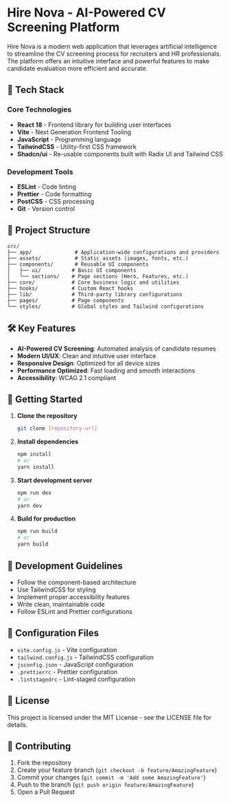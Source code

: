 # Hire Nova - AI-Powered CV Screening Platform

Hire Nova is a modern web application that leverages artificial intelligence to streamline the CV screening process for recruiters and HR professionals. The platform offers an intuitive interface and powerful features to make candidate evaluation more efficient and accurate.

## 🚀 Tech Stack

### Core Technologies

- **React 18** - Frontend library for building user interfaces
- **Vite** - Next Generation Frontend Tooling
- **JavaScript** - Programming language
- **TailwindCSS** - Utility-first CSS framework
- **Shadcn/ui** - Re-usable components built with Radix UI and Tailwind CSS

### Development Tools

- **ESLint** - Code linting
- **Prettier** - Code formatting
- **PostCSS** - CSS processing
- **Git** - Version control

## 📁 Project Structure

```
src/
├── app/              # Application-wide configurations and providers
├── assets/           # Static assets (images, fonts, etc.)
├── components/       # Reusable UI components
│   ├── ui/          # Basic UI components
│   └── sections/    # Page sections (Hero, Features, etc.)
├── core/            # Core business logic and utilities
├── hooks/           # Custom React hooks
├── lib/             # Third-party library configurations
├── pages/           # Page components
└── styles/          # Global styles and Tailwind configurations
```

## 🛠️ Key Features

- **AI-Powered CV Screening**: Automated analysis of candidate resumes
- **Modern UI/UX**: Clean and intuitive user interface
- **Responsive Design**: Optimized for all device sizes
- **Performance Optimized**: Fast loading and smooth interactions
- **Accessibility**: WCAG 2.1 compliant

## 🚀 Getting Started

1. **Clone the repository**

   ```bash
   git clone [repository-url]
   ```

2. **Install dependencies**

   ```bash
   npm install
   # or
   yarn install
   ```

3. **Start development server**

   ```bash
   npm run dev
   # or
   yarn dev
   ```

4. **Build for production**
   ```bash
   npm run build
   # or
   yarn build
   ```

## 📝 Development Guidelines

- Follow the component-based architecture
- Use TailwindCSS for styling
- Implement proper accessibility features
- Write clean, maintainable code
- Follow ESLint and Prettier configurations

## 🔧 Configuration Files

- `vite.config.js` - Vite configuration
- `tailwind.config.js` - TailwindCSS configuration
- `jsconfig.json` - JavaScript configuration
- `.prettierrc` - Prettier configuration
- `.lintstagedrc` - Lint-staged configuration

## 📄 License

This project is licensed under the MIT License - see the LICENSE file for details.

## 👥 Contributing

1. Fork the repository
2. Create your feature branch (`git checkout -b feature/AmazingFeature`)
3. Commit your changes (`git commit -m 'Add some AmazingFeature'`)
4. Push to the branch (`git push origin feature/AmazingFeature`)
5. Open a Pull Request
